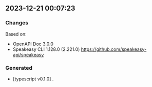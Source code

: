 

## 2023-12-21 00:07:23
### Changes
Based on:
- OpenAPI Doc 3.0.0 
- Speakeasy CLI 1.128.0 (2.221.0) https://github.com/speakeasy-api/speakeasy
### Generated
- [typescript v0.1.0] .